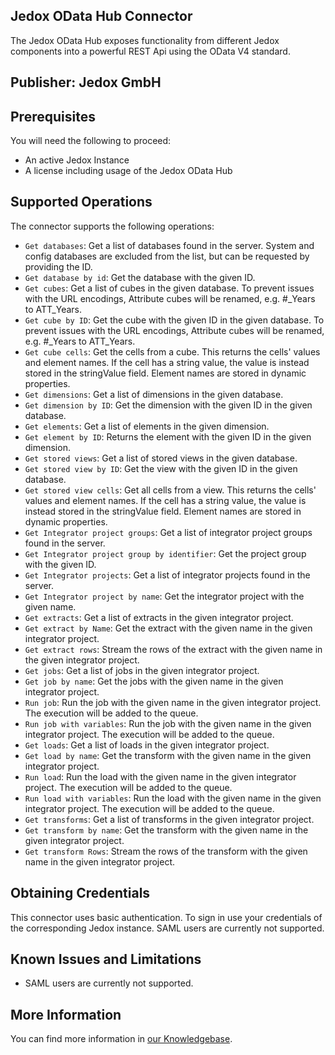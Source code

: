 
## Jedox OData Hub Connector
The Jedox OData Hub exposes functionality from different Jedox components into a powerful REST Api using the OData V4 standard.

## Publisher: Jedox GmbH

## Prerequisites
You will need the following to proceed:
* An active Jedox Instance
* A license including usage of the Jedox OData Hub

## Supported Operations
The connector supports the following operations:
* `Get databases`: Get a list of databases found in the server. System and config databases are excluded from the list, but can be requested by providing the ID.
* `Get database by id`: Get the database with the given ID.
* `Get cubes`: Get a list of cubes in the given database. To prevent issues with the URL encodings, Attribute cubes will be renamed, e.g. \#_Years to ATT_Years.
* `Get cube by ID`: Get the cube with the given ID in the given database. To prevent issues with the URL encodings, Attribute cubes will be renamed, e.g. \#_Years to ATT_Years.
* `Get cube cells`: Get the cells from a cube. This returns the cells' values and element names. If the cell has a string value, the value is instead stored in the stringValue field. Element names are stored in dynamic properties.
* `Get dimensions`: Get a list of dimensions in the given database.
* `Get dimension by ID`: Get the dimension with the given ID in the given database.
* `Get elements`: Get a list of elements in the given dimension.
* `Get element by ID`: Returns the element with the given ID in the given dimension.
* `Get stored views`: Get a list of stored views in the given database.
* `Get stored view by ID`: Get the view with the given ID in the given database.
* `Get stored view cells`: Get all cells from a view. This returns the cells' values and element names. If the cell has a string value, the value is instead stored in the stringValue field. Element names are stored in dynamic properties.
* `Get Integrator project groups`: Get a list of integrator project groups found in the server.
* `Get Integrator project group by identifier`: Get the project group with the given ID.
* `Get Integrator projects`: Get a list of integrator projects found in the server.
* `Get Integrator project by name`: Get the integrator project with the given name.
* `Get extracts`: Get a list of extracts in the given integrator project.
* `Get extract by Name`: Get the extract with the given name in the given integrator project.
* `Get extract rows`: Stream the rows of the extract with the given name in the given integrator project.
* `Get jobs`: Get a list of jobs in the given integrator project.
* `Get job by name`: Get the jobs with the given name in the given integrator project.
* `Run job`: Run the job with the given name in the given integrator project. The execution will be added to the queue.
* `Run job with variables`: Run the job with the given name in the given integrator project. The execution will be added to the queue.
* `Get loads`: Get a list of loads in the given integrator project.
* `Get load by name`: Get the transform with the given name in the given integrator project.
* `Run load`: Run the load with the given name in the given integrator project. The execution will be added to the queue.
* `Run load with variables`: Run the load with the given name in the given integrator project. The execution will be added to the queue.
* `Get transforms`: Get a list of transforms in the given integrator project.
* `Get transform by name`: Get the transform with the given name in the given integrator project.
* `Get transform Rows`: Stream the rows of the transform with the given name in the given integrator project.

## Obtaining Credentials
This connector uses basic authentication. To sign in use your credentials of the corresponding Jedox instance. SAML users are currently not supported.

## Known Issues and Limitations
- SAML users are currently not supported.

## More Information
You can find more information in [our Knowledgebase](https://knowledgebase.jedox.com/integration/odata-hub/odata-powerplatform.htm).